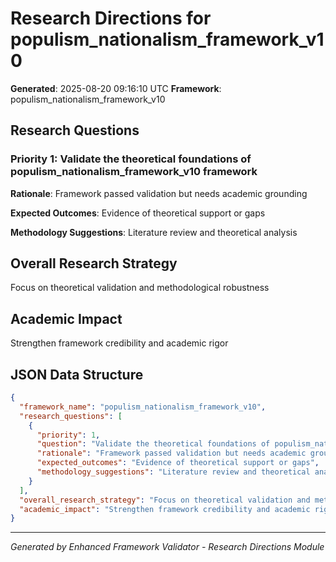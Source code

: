 # Research Directions for populism_nationalism_framework_v10

**Generated**: 2025-08-20 09:16:10 UTC
**Framework**: populism_nationalism_framework_v10

## Research Questions

### Priority 1: Validate the theoretical foundations of populism_nationalism_framework_v10 framework

**Rationale**: Framework passed validation but needs academic grounding

**Expected Outcomes**: Evidence of theoretical support or gaps

**Methodology Suggestions**: Literature review and theoretical analysis

## Overall Research Strategy

Focus on theoretical validation and methodological robustness

## Academic Impact

Strengthen framework credibility and academic rigor

## JSON Data Structure

```json
{
  "framework_name": "populism_nationalism_framework_v10",
  "research_questions": [
    {
      "priority": 1,
      "question": "Validate the theoretical foundations of populism_nationalism_framework_v10 framework",
      "rationale": "Framework passed validation but needs academic grounding",
      "expected_outcomes": "Evidence of theoretical support or gaps",
      "methodology_suggestions": "Literature review and theoretical analysis"
    }
  ],
  "overall_research_strategy": "Focus on theoretical validation and methodological robustness",
  "academic_impact": "Strengthen framework credibility and academic rigor"
}
```

---

*Generated by Enhanced Framework Validator - Research Directions Module*
